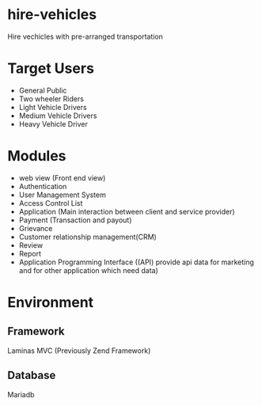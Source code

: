 # hire-vehicles
Hire vechicles with pre-arranged transportation

# Target Users
 - General Public
 - Two wheeler Riders
 - Light Vehicle Drivers
 - Medium Vehicle Drivers
 - Heavy Vehicle Driver

# Modules
 - web view (Front end view)
 - Authentication
 - User Management System
 - Access Control List
 - Application (Main interaction between client and service provider)
 - Payment (Transaction and payout)
 - Grievance
 - Customer relationship management(CRM)
 - Review
 - Report
 - Application Programming Interface ((API) provide api data for marketing and for other application which need data)

# Environment
## Framework
Laminas MVC (Previously Zend Framework)

## Database 
Mariadb



